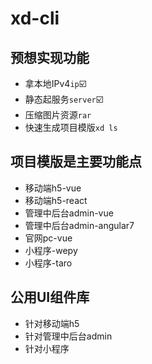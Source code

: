 # xd-cli
## 预想实现功能
- 拿本地IPv4`ip`☑️
- 静态起服务`server`☑️
- 压缩图片资源`rar`
- 快速生成项目模版`xd ls`

## 项目模版是主要功能点
- 移动端h5-vue
- 移动端h5-react
- 管理中后台admin-vue
- 管理中后台admin-angular7
- 官网pc-vue
- 小程序-wepy
- 小程序-taro

## 公用UI组件库
- 针对移动端h5
- 针对管理中后台admin
- 针对小程序